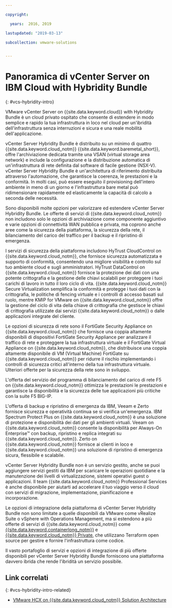 ```yaml
---

copyright:

  years:  2016, 2019

lastupdated: "2019-03-13"

subcollection: vmware-solutions


---
```

# Panoramica di vCenter Server on IBM Cloud with Hybridity Bundle
{: #vcs-hybridity-intro}

VMware vCenter Server on {{site.data.keyword.cloud}} with Hybridity Bundle è un cloud privato ospitato che consente di estendere in modo semplice e rapido la tua infrastruttura in loco nel cloud per un'ibridità dell'infrastruttura senza interruzioni e sicura e una reale mobilità dell'applicazione.

vCenter Server Hybridity Bundle è distribuito su un minimo di quattro {{site.data.keyword.cloud_notm}} {{site.data.keyword.baremetal_short}}, offre l'archiviazione dedicata tramite una VSAN (virtual storage area network) e include la configurazione e la distribuzione automatica di un'infrastruttura di rete definita dal software di facile gestione (NSX-V). vCenter Server Hybridity Bundle è un'architettura di riferimento distribuita attraverso l'automazione, che garantisce la coerenza, le prestazioni e la conformità. In molti casi, può essere eseguito il provisioning dell'intero ambiente in meno di un giorno e l'infrastruttura bare metal può ridimensionare rapidamente ed elasticamente la capacità di calcolo a seconda delle necessità.

Sono disponibili molte opzioni per valorizzare ed estendere vCenter Server Hybridity Bundle. Le offerte di servizi di {{site.data.keyword.cloud_notm}} non includono solo le opzioni di archiviazione come componente aggiuntivo e varie opzioni di connettività WAN pubblica e privata, ma coprono anche aree come la sicurezza della piattaforma, la sicurezza della rete, il bilanciamento del carico del traffico per il backup e il ripristino di emergenza.

I servizi di sicurezza della piattaforma includono HyTrust CloudControl on {{site.data.keyword.cloud_notm}}, che fornisce sicurezza automatizzata e supporto di conformità, consentendo una migliore visibilità e controllo sul tuo ambiente cloud e sugli amministratori. HyTrust DataControl on {{site.data.keyword.cloud_notm}} fornisce la protezione dei dati con una potente crittografia e la gestione delle chiavi scalabili per proteggere i tuoi carichi di lavoro in tutto il loro ciclo di vita. {{site.data.keyword.cloud_notm}} Secure Virtualization semplifica la conformità e protegge i tuoi dati con la crittografia, le politiche di fencing virtuale e i controlli di accesso basati sul ruolo, mentre KMIP for VMware on {{site.data.keyword.cloud_notm}} offre la gestione del ciclo di vita della chiave di crittografia che gestisce le chiavi di crittografia utilizzate dai servizi {{site.data.keyword.cloud_notm}} o dalle applicazioni integrate del cliente.

Le opzioni di sicurezza di rete sono il FortiGate Security Appliance on {{site.data.keyword.cloud_notm}} che fornisce una coppia altamente disponibili di dispositivi FortiGate Security Appliance per analizzare il traffico di rete e proteggere la tua infrastruttura virtuale e il FortiGate Virtual Appliance on {{site.data.keyword.cloud_notm}}, che distribuisce una coppia altamente disponibile di VM (Virtual Machine) FortiGate su {{site.data.keyword.cloud_notm}} per ridurre il rischio implementando i controlli di sicurezza critici all'interno della tua infrastruttura virtuale. Ulteriori offerte per la sicurezza della rete sono in sviluppo.

L'offerta del servizio del programma di bilanciamento del carico di rete F5 on {{site.data.keyword.cloud_notm}} ottimizza le prestazioni le prestazioni e garantisce la disponibilità e la sicurezza delle tue applicazioni più critiche con la suite F5 BIG-IP.

L'offerta di backup e ripristino di emergenza da IBM, Veeam e Zerto fornisce sicurezza e operatività continua se si verifica un'emergenza. IBM Spectrum Protect Plus on {{site.data.keyword.cloud_notm}} è una soluzione di protezione e disponibilità dei dati per gli ambienti virtuali. Veeam on {{site.data.keyword.cloud_notm}} consente la disponibilità per Always-On Enterprise™ con backup, ripristino e replica integrati su {{site.data.keyword.cloud_notm}}. Zerto on {{site.data.keyword.cloud_notm}} fornisce ai clienti in loco e {{site.data.keyword.cloud_notm}} una soluzione di ripristino di emergenza sicura, flessibile e scalabile.

vCenter Server Hybridity Bundle non è un servizio gestito, anche se puoi aggiungere servizi gestiti da IBM per scaricare le operazioni quotidiane e la manutenzione dei livelli di virtualizzazione, sistemi operativi guest o applicazioni. Il team {{site.data.keyword.cloud_notm}} Professional Services è anche disponibile per aiutarti ad accelerare il tuo viaggio verso il cloud con servizi di migrazione, implementazione, pianificazione e incorporazione.

Le opzioni di integrazione della piattaforma di vCenter Server Hybridity Bundle non sono limitate a quelle disponibili da VMware come vRealize Suite o vSphere with Operations Management, ma si estendono a più offerte di servizi di {{site.data.keyword.cloud_notm}} come [{{site.data.keyword.containerlong_notm}}](/docs/services/vmwaresolutions/archiref/vcsiks?topic=vmware-solutions-vcsiks-intro) e [{{site.data.keyword.cloud_notm}} Private](/docs/services/vmwaresolutions/archiref/vcsicp?topic=vmware-solutions-vcsicp-intro), che utilizzano Terraform open source per gestire e fornire l'infrastruttura come codice.

Il vasto portafoglio di servizi e opzioni di integrazione di più offerte disponibili per vCenter Server Hybridity Bundle forniscono una piattaforma davvero ibrida che rende l'ibridità un servizio possibile.

## Link correlati
{: #vcs-hybridity-intro-related}

* [VMware HCX on {{site.data.keyword.cloud_notm}} Solution Architecture](/docs/services/vmwaresolutions/services?topic=vmware-solutions-hcx-archi-intro#hcx-archi-intro)
